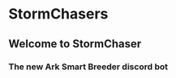 # StormChasers
<p>
<h2>Welcome to StormChaser</h2>
<h3>The new Ark Smart Breeder discord bot</h3>
</p>